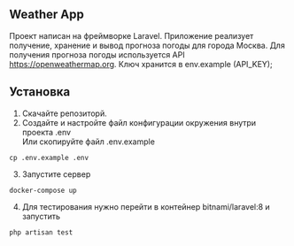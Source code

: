 ## Weather App

Проект написан на фреймворке Laravel.
Приложение реализует получение, хранение и вывод прогноза погоды для города Москва.
Для получения прогноза погоды используется API https://openweathermap.org. Ключ хранится в env.example (API_KEY);

## Установка

1. Скачайте репозиторй.
2. Создайте и настройте файл конфигурации окружения внутри проекта .env <br />
Или скопируйте файл .env.example 
```
cp .env.example .env
```
3. Запустите сервер
```
docker-compose up
```
4. Для тестирования нужно перейти в контейнер bitnami/laravel:8 и запустить
```
php artisan test
```
